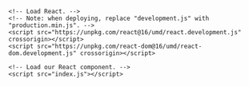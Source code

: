 <html>
  <head>
    <meta charset="UTF-8" />
    <title>Add React in One Minute</title>
  </head>
  <body>

    <!-- Load React. -->
    <!-- Note: when deploying, replace "development.js" with "production.min.js". -->
    <script src="https://unpkg.com/react@16/umd/react.development.js" crossorigin></script>
    <script src="https://unpkg.com/react-dom@16/umd/react-dom.development.js" crossorigin></script>

    <!-- Load our React component. -->
    <script src="index.js"></script>

  </body>
</html>
